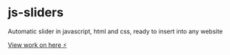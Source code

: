 # js-sliders

Automatic slider in javascript, html and css, ready to insert into any website

[View work on here ⚡️](https://js-sliders.stackblitz.io)